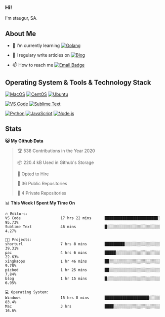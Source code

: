 ### Hi!

I'm staugur, SA.

## About Me

- 🌱 I’m currently learning [![Golang](https://img.shields.io/badge/-Go-7fd5ea?logo=go)](https:/golang.org/)

- 📝 I regulary write articles on [![Blog](https://img.shields.io/badge/-Blog-629ccd?style=for-the-badge&logo=python&logoColor=ffffff)](https://blog.saintic.com)

- 📫 How to reach me [![Email Badge](https://img.shields.io/badge/-email-c14438?style=for-the-badge&logo=Gmail&logoColor=ffffff)](mailto:me@tcw.im)

## Operating System & Tools & Technology Stack

[![MacOS](https://img.shields.io/badge/macOS-Catalina-292e33?style=flat-square&logo=apple&logoColor=ffffff)](https://www.apple.com/macos/catalina/)
[![CentOS](https://img.shields.io/badge/CentOS-7.0-292e33?style=flat-square&logo=CentOS&logoColor=)](https://www.centos.org/)
[![Ubuntu](https://img.shields.io/badge/Ubuntu-18-292e33?style=flat-square&logo=Ubuntu&logoColor=e95420)](https://www.ubuntu.com/)

[![VS Code](https://img.shields.io/badge/IDE-VSCode-292e33?style=flat-square&logo=Visual-studio-code)](https://code.visualstudio.com/)
[![Sublime Text](https://img.shields.io/badge/IDE-SublimeText-black?style=flat-square&logo=Sublime+Text)](https://www.sublimetext.com/)


[![Python](https://img.shields.io/badge/-Python-3776AB?style=flat-square&logo=python&logoColor=ffffff)](https://www.python.org/)
[![JavaScript](https://img.shields.io/badge/-JavaScript-%23F7DF1C?style=flat-square&logo=javascript&logoColor=000000&labelColor=%23F7DF1C&color=%23FFCE5A)](https://www.javascript.com/)
[![Node.js](https://img.shields.io/badge/-Node.js-00ADD8?style=flat-square&logo=node.js&logoColor=ffffff)](https://nodejs.org/)

## Stats

<!--START_SECTION:waka-->
**🐱 My Github Data** 

> 🏆 538 Contributions in the Year 2020
 > 
> 📦 220.4 kB Used in Github's Storage 
 > 
> 💼 Opted to Hire
 > 
> 📜 36 Public Repositories 
 > 
> 🔑 4 Private Repositories  

📊 **This Week I Spent My Time On** 

```text
🔥 Editors: 
VS Code                  17 hrs 22 mins      ████████████████████████░   95.73% 
Sublime Text             46 mins             █░░░░░░░░░░░░░░░░░░░░░░░░   4.27%

🐱‍💻 Projects: 
shorturl                 7 hrs 8 mins        █████████░░░░░░░░░░░░░░░░   39.31% 
pac                      4 hrs 6 mins        █████░░░░░░░░░░░░░░░░░░░░   22.63% 
xingkaops                1 hr 46 mins        ██░░░░░░░░░░░░░░░░░░░░░░░   9.78% 
picbed                   1 hr 25 mins        ██░░░░░░░░░░░░░░░░░░░░░░░   7.84% 
blog                     1 hr 15 mins        █░░░░░░░░░░░░░░░░░░░░░░░░   6.95%

💻 Operating System: 
Windows                  15 hrs 8 mins       ████████████████████░░░░░   83.4% 
Mac                      3 hrs               ████░░░░░░░░░░░░░░░░░░░░░   16.6%

```


<!--END_SECTION:waka-->
